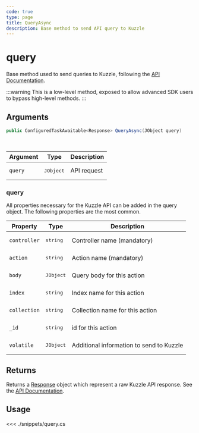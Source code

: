 ```yaml
---
code: true
type: page
title: QueryAsync
description: Base method to send API query to Kuzzle
---
```


# query

Base method used to send queries to Kuzzle, following the [API Documentation](/core/2/api).

:::warning
This is a low-level method, exposed to allow advanced SDK users to bypass high-level methods.
:::

## Arguments

```csharp
public ConfiguredTaskAwaitable<Response> QueryAsync(JObject query)
```

<br/>

| Argument  | Type              | Description            |
| --------- | ----------------- | ---------------------- |
| `query` | <pre>JObject</pre> | API request    |

### query

All properties necessary for the Kuzzle API can be added in the query object.
The following properties are the most common.

| Property     | Type              | Description                              |
| ------------ | ----------------- | ---------------------------------------- |
| `controller` | <pre>string</pre> | Controller name (mandatory)              |
| `action`     | <pre>string</pre> | Action name (mandatory)                  |
| `body`       | <pre>JObject</pre> | Query body for this action               |
| `index`      | <pre>string</pre> | Index name for this action               |
| `collection` | <pre>string</pre> | Collection name for this action          |
| `_id`        | <pre>string</pre> | id for this action                       |
| `volatile`   | <pre>JObject</pre> | Additional information to send to Kuzzle |

## Returns

Returns a [Response](/sdk/csharp/2/core-classes/response) object which represent a raw Kuzzle API response. See the [API Documentation](/core/2/api).

## Usage

<<< ./snippets/query.cs
